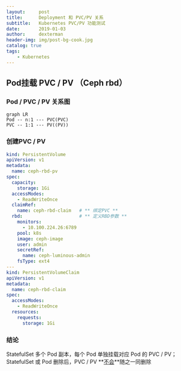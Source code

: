 ```yaml
---
layout:     post
title:      Deployment 和 PVC/PV 关系
subtitle:   Kubernetes PVC/PV 功能测试
date:       2019-01-03
author:     dexterman
header-img: img/post-bg-cook.jpg
catalog: true
tags:
    - Kubernetes
---
```


## Pod挂载 PVC / PV （Ceph rbd）

### Pod / PVC / PV 关系图

```mermaid
graph LR
Pod -- n:1 --- PVC(PVC)
PVC -- 1:1 --- PV((PV))
```

### 创建PVC / PV

```yaml
kind: PersistentVolume
apiVersion: v1
metadata:
  name: ceph-rbd-pv
spec:
  capacity:
    storage: 1Gi
  accessModes:
    - ReadWriteOnce
  claimRef:
    name: ceph-rbd-claim   # ** 绑定PVC ** 
  rbd:					   # ** 定义RBD参数 **
    monitors:
      - 10.100.224.26:6789
    pool: k8s
    image: ceph-image
    user: admin
    secretRef:
      name: ceph-luminous-admin
    fsType: ext4
---
kind: PersistentVolumeClaim
apiVersion: v1
metadata:
  name: ceph-rbd-claim
spec:
  accessModes:
    - ReadWriteOnce
  resources:
    requests:
      storage: 1Gi
```

### 结论

StatefulSet 多个 Pod 副本，每个 Pod 单独挂载对应 Pod 的 PVC / PV；StatefulSet 或 Pod 删除后，PVC / PV **<u>不会</u>**随之一同删除